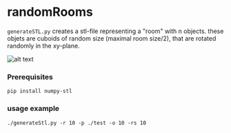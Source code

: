 # randomRooms

`generateSTL.py` creates a stl-file representing a "room" with n objects. these objets are cuboids of random size (maximal room size/2), that are rotated randomly in the xy-plane.

![alt text](https://github.com/greeeentea/randomCubes/blob/main/img/randomrooms.png?raw=true)

### Prerequisites

    pip install numpy-stl
    
### usage example

    ./generateStl.py -r 10 -p ./test -o 10 -rs 10

